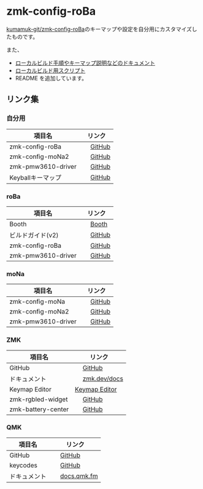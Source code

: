# zmk-config-roBa
[kumamuk-git/zmk-config-roBa](https://github.com/kumamuk-git/zmk-config-roBa)のキーマップや設定を自分用にカスタマイズしたものです。

また、

- [ローカルビルド手順やキーマップ説明などのドキュメント](https://github.com/kot149/zmk-config-roBa/blob/main/docs)
- [ローカルビルド用スクリプト](https://github.com/kot149/zmk-config-roBa/blob/main/scripts)
- README
を追加しています。

## リンク集

### 自分用
| 項目名 | リンク |
|---------|-------|
| zmk-config-roBa | <img src="https://github.com/favicon.ico" width="16" height="16"> [GitHub](https://github.com/kot149/zmk-config-roBa) |
| zmk-config-moNa2 | <img src="https://github.com/favicon.ico" width="16" height="16"> [GitHub](https://github.com/kot149/zmk-config-moNa2) |
| zmk-pmw3610-driver | <img src="https://github.com/favicon.ico" width="16" height="16"> [GitHub](https://github.com/kot149/zmk-pmw3610-driver) |
| Keyballキーマップ | <img src="https://github.com/favicon.ico" width="16" height="16"> [GitHub](https://github.com/kot149/keyball/blob/master/qmk_firmware/keyboards/keyball/keyball39/keymaps/viax/keymap.c) |

### roBa

| 項目名 | リンク |
|---------|-------|
| Booth | <img src="https://booth.pm/favicon.ico" width="16" height="16"> [Booth](https://kumamuk.booth.pm) |
| ビルドガイド(v2) | <img src="https://github.com/favicon.ico" width="16" height="16"> [GitHub](https://github.com/kumamuk-git/roBa/blob/main/doc/v2/buildguide_v2.md) |
| zmk-config-roBa | <img src="https://github.com/favicon.ico" width="16" height="16"> [GitHub](https://github.com/kumamuk-git/zmk-config-roBa) |
| zmk-pmw3610-driver | <img src="https://github.com/favicon.ico" width="16" height="16"> [GitHub](https://github.com/kumamuk-git/zmk-pmw3610-driver) |

### moNa

| 項目名 | リンク |
|---------|-------|
| zmk-config-moNa | <img src="https://github.com/favicon.ico" width="16" height="16"> [GitHub](https://github.com/sayu-hub/zmk-config-moNa) |
| zmk-config-moNa2 | <img src="https://github.com/favicon.ico" width="16" height="16"> [GitHub](https://github.com/sayu-hub/zmk-config-moNa2) |
| zmk-pmw3610-driver | <img src="https://github.com/favicon.ico" width="16" height="16"> [GitHub](https://github.com/sayu-hub/zmk-pmw3610-driver) |

### ZMK

| 項目名 | リンク |
|---------|-------|
| GitHub | <img src="https://github.com/favicon.ico" width="16" height="16"> [GitHub](https://github.com/zmkfirmware/zmk) |
| ドキュメント | <img src="https://raw.githubusercontent.com/zmkfirmware/zmk/refs/heads/main/docs/static/img/zmk_logo.svg" width="16" height="16"> [zmk.dev/docs](https://zmk.dev/docs) |
| Keymap Editor | [Keymap Editor](https://nickcoutsos.github.io/keymap-editor/) |
| zmk-rgbled-widget | <img src="https://github.com/favicon.ico" width="16" height="16"> [GitHub](https://github.com/caksoylar/zmk-rgbled-widget) |
| zmk-battery-center | <img src="https://github.com/favicon.ico" width="16" height="16"> [GitHub](https://github.com/kot149/zmk-battery-center) |

### QMK

| 項目名 | リンク |
|---------|-------|
| GitHub | <img src="https://github.com/favicon.ico" width="16" height="16"> [GitHub](https://github.com/qmk/qmk_firmware) |
| keycodes | <img src="https://github.com/favicon.ico" width="16" height="16"> [GitHub](https://github.com/qmk/qmk_firmware/blob/master/quantum/keycodes.h) |
| ドキュメント | <img src="https://docs.qmk.fm/favicon.ico" width="16" height="16"> [docs.qmk.fm](https://docs.qmk.fm) |
